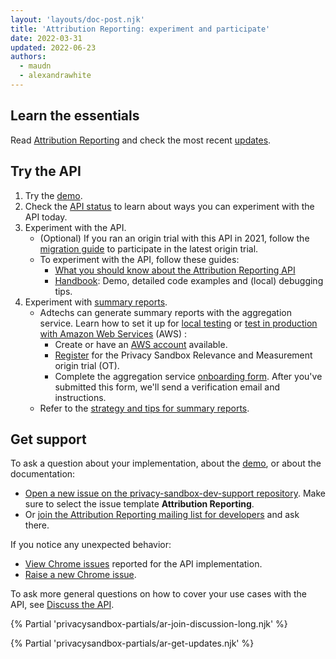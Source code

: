 ```yaml
---
layout: 'layouts/doc-post.njk'
title: 'Attribution Reporting: experiment and participate'
date: 2022-03-31
updated: 2022-06-23
authors:
  - maudn
  - alexandrawhite
---
```


## Learn the essentials

Read [Attribution Reporting](/docs/privacy-sandbox/attribution-reporting) and
check the most recent [updates](/docs/privacy-sandbox/attribution-reporting-updates/).

## Try the API

1. Try the [demo](https://goo.gle/attribution-reporting-demo).
2. Check the [API status](/docs/privacy-sandbox/attribution-reporting/#status) to learn about ways
   you can experiment with the API today.
3. Experiment with the API.
   * (Optional) If you ran an origin trial with this API in 2021, follow the [migration
     guide](https://docs.google.com/document/d/1NY7SScCYcPc9v5wtf_fVAikFxGQTAFvwldhExN1P03Y/edit#)
     to participate in the latest origin trial.
   * To experiment with the API, follow these guides:
     * [What you should know about the Attribution Reporting
       API](https://docs.google.com/document/d/1lvrKd5Vv7SYLMGZb0Fz7bpGNEl0LOx9i1waAHw2sUg8/)
     * [Handbook](https://docs.google.com/document/d/1BXchEk-UMgcr2fpjfXrQ3D8VhTR-COGYS1cwK_nyLfg/):
       Demo, detailed code examples and (local) debugging tips.
4. Experiment with [summary
   reports](/docs/privacy-sandbox/attribution-reporting/summary-reports).
   *  Adtechs can generate summary reports with the aggregation service. Learn
	how to set it up for
	[local testing](https://github.com/google/trusted-execution-aggregation-service/#set-up-local-testing)
	or [test in production with Amazon Web Services](https://github.com/google/trusted-execution-aggregation-service/#test-on-aws-with-support-for-encrypted-reports) (AWS) :
        *  Create or have an [AWS account](https://portal.aws.amazon.com/gp/aws/developer/registration/index.html) available.
        *  [Register](/origintrials/#/view_trial/771241436187197441) for the
	      Privacy Sandbox Relevance and Measurement origin trial (OT).
        *  Complete the aggregation service
	      [onboarding form](https://forms.gle/EHoecersGKhpcLPNA). After you've
		submitted this form, we'll send a verification email and instructions.
   *  Refer to the [strategy and tips for summary reports](https://docs.google.com/document/d/1bU0a_njpDcRd9vDR0AJjwJjrf3Or8vAzyfuK8JZDEfo/edit?usp=sharing).

## Get support

To ask a question about your implementation, about the
[demo](https://goo.gle/attribution-reporting-demo), or about the documentation: 

* [Open a new issue on the privacy-sandbox-dev-support
  repository](https://github.com/GoogleChromeLabs/privacy-sandbox-dev-support/issues/new/choose).
  Make sure to select the issue template **Attribution Reporting**.
* Or [join the Attribution Reporting mailing list for
  developers](https://groups.google.com/u/1/a/chromium.org/g/attribution-reporting-api-dev) and ask
  there.

If you notice any unexpected behavior: 

* [View Chrome
  issues](https://bugs.chromium.org/p/chromium/issues/list?q=component%3AInternals%3EConversionMeasurement)
  reported for the API implementation.
* [Raise a new Chrome issue](https://crbug.com/new).

To ask more general questions on how to cover your use cases with the API, see [Discuss the
API](#discuss-the-api).

{% Partial 'privacysandbox-partials/ar-join-discussion-long.njk' %}

{% Partial 'privacysandbox-partials/ar-get-updates.njk' %}
